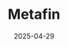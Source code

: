 ---  
layout: startup_page  
title: "Metafin"  
id: "metafin.in"  
permalink: "/metafinmetafin.in04292025/"  
website: "https://www.metafin.in/"  
funding_round: "Series A"  
funding_amount: "$10M"  
investors: "Vertex Ventures Southeast Asia and India, Prime Venture Partners, Varanium Capital, Northern Arc, AU Small Finance Bank"  
about: "Metafin is a solar financing platform providing funding for solar projects to micro, small, and medium enterprises (MSMEs) and rural households in India. They utilize proprietary IoT technology to monitor energy consumption and remotely manage payments, focusing on expanding access to clean energy in underserved areas."  
markets: "Fintech, Clean Energy, Renewable Energy, CleanTech, Financial Services, Solar"  
hq: "Mumbai, Maharashtra, India"  
founded_year: "2018"  
linkedin: "https://www.linkedin.com/company/metafin-cleantech"  
twitter: ""  
instagram: ""  
facebook: ""  
crunchbase: "https://www.crunchbase.com/organization/metafin"  
pitchbook: "https://pitchbook.com/profiles/company/492993-46"  

date_display: "29-Apr-2025"  
date: "2025-04-29"

# SEO Optimization  
meta_title: "Metafin - Series A Funding ($10M)"  
meta_description: "Metafin, Metafin is a solar financing platform providing funding for solar projects to micro, small, and medium enterprises (MSMEs) and rural households in Ind..."  
meta_keywords: "Metafin, Fintech, Clean Energy, Renewable Energy, CleanTech, Financial Services, Solar, Series A funding"  
canonical_url: "https://startup.projectstartups.com/metafinmetafin.in04292025/"  
---